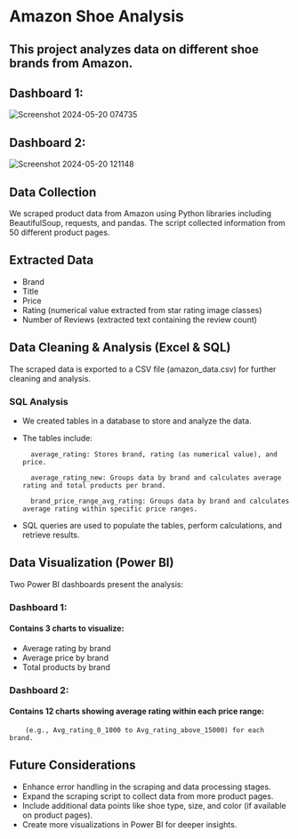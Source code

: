 # Amazon Shoe Analysis
## This project analyzes data on different shoe brands from Amazon.
## Dashboard 1:
![Screenshot 2024-05-20 074735](https://github.com/Ram-Kumar-4240/amazon_shoe_analysis/assets/167958959/40fa368d-9c83-4150-bc81-1ad6784b62cb)
## Dashboard 2:
![Screenshot 2024-05-20 121148](https://github.com/Ram-Kumar-4240/amazon_shoe_analysis/assets/167958959/83b39d4c-e9b2-4494-a649-0f8dd79821a3)

## Data Collection

We scraped product data from Amazon using Python libraries including BeautifulSoup, requests, and pandas. The script collected information from 50 different product pages.



## Extracted Data
- Brand
- Title
- Price
- Rating (numerical value extracted from star rating image classes)
- Number of Reviews (extracted text containing the review count)

## Data Cleaning & Analysis (Excel & SQL)
 The scraped data is exported to a CSV file (amazon_data.csv) for further cleaning and analysis.
### SQL Analysis
- We created tables in a database to store and analyze the data. 
- The tables include:

        average_rating: Stores brand, rating (as numerical value), and price.

        average_rating_new: Groups data by brand and calculates average rating and total products per brand.

        brand_price_range_avg_rating: Groups data by brand and calculates average rating within specific price ranges.

- SQL queries are used to populate the tables, perform calculations, and retrieve results.

## Data Visualization (Power BI)
Two Power BI dashboards present the analysis:

### Dashboard 1: 
#### Contains 3 charts to visualize:
- Average rating by brand
- Average price by brand
- Total products by brand
### Dashboard 2: 
#### Contains 12 charts showing average rating within each price range:
 
        (e.g., Avg_rating_0_1000 to Avg_rating_above_15000) for each brand.

## Future Considerations
- Enhance error handling in the scraping and data processing stages.
- Expand the scraping script to collect data from more product pages.
- Include additional data points like shoe type, size, and color (if available on product pages).
- Create more visualizations in Power BI for deeper insights.

